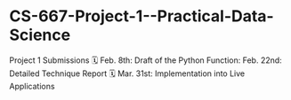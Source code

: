# CS-667-Project-1--Practical-Data-Science
Project 1 Submissions 🗓️ Feb. 8th: Draft of the Python Function: Feb. 22nd: Detailed Technique Report 🗓️ Mar. 31st: Implementation into Live Applications
